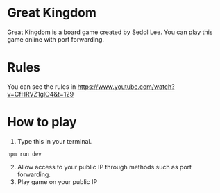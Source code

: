 # Great Kingdom
Great Kingdom is a board game created by Sedol Lee. You can play this game online with port forwarding.

# Rules
You can see the rules in https://www.youtube.com/watch?v=CfHRVZ1glO4&t=129

# How to play
1. Type this in your terminal.
```
npm run dev
```
2. Allow access to your public IP through methods such as port forwarding.
3. Play game on your public IP